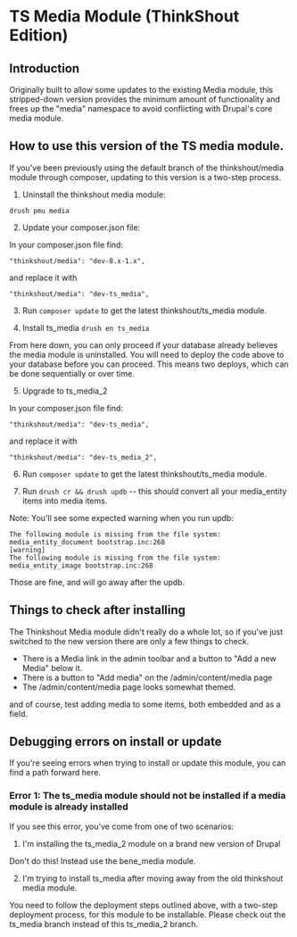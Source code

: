 # TS Media Module (ThinkShout Edition)

## Introduction

Originally built to allow some updates to the existing Media module, this stripped-down version
provides the minimum amount of functionality and frees up the "media" namespace
to avoid conflicting with Drupal's core media module.

## How to use this version of the TS media module.

If you've been previously using the default branch of the thinkshout/media module
through composer, updating to this version is a two-step process.

1. Uninstall the thinkshout media module:

`drush pmu media`

2. Update your composer.json file:

In your composer.json file find:

```
"thinkshout/media": "dev-8.x-1.x",
```

and replace it with

```
"thinkshout/media": "dev-ts_media",
```

3. Run `composer update` to get the latest thinkshout/ts_media module.

4. Install ts_media `drush en ts_media`

From here down, you can only proceed if your database already believes the media module is uninstalled. You will need to deploy
the code above to your database before you can proceed. This means two deploys, which can be done sequentially or over time.

5. Upgrade to ts_media_2

In your composer.json file find:

```
"thinkshout/media": "dev-ts_media",
```

and replace it with

```
"thinkshout/media": "dev-ts_media_2",
```

6. Run `composer update` to get the latest thinkshout/ts_media module.

7. Run `drush cr && drush updb` -- this should convert all your media_entity items into media items.

Note: You'll see some expected warning when you run updb:

```
The following module is missing from the file system: media_entity_document bootstrap.inc:268                                                              [warning]
The following module is missing from the file system: media_entity_image bootstrap.inc:268
```

Those are fine, and will go away after the updb.

## Things to check after installing

The Thinkshout Media module didn't really do a whole lot, so if you've just
switched to the new version there are only a few things to check.

- There is a Media link in the admin toolbar and a button to "Add a new Media" below it.
- There is a button to "Add media" on the /admin/content/media page
- The /admin/content/media page looks somewhat themed.

and of course, test adding media to some items, both embedded and as a field.

## Debugging errors on install or update

If you're seeing errors when trying to install or update this module, you can find a path forward here.

### Error 1: The ts_media module should not be installed if a media module is already installed

If you see this error, you've come from one of two scenarios:

1. I'm installing the ts_media_2 module on a brand new version of Drupal

Don't do this! Instead use the bene_media module.

2. I'm trying to install ts_media after moving away from the old thinkshout media module.

You need to follow the deployment steps outlined above, with a two-step deployment process, for this module
to be installable. Please check out the ts_media branch instead of this ts_media_2 branch.
